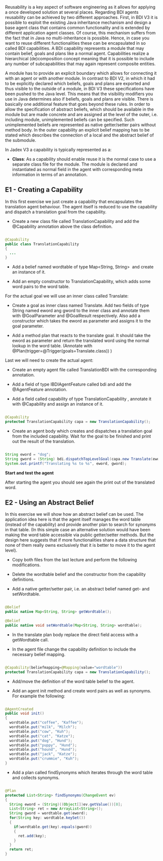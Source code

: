 Reusability is a key aspect of software engineering as it allows for applying a once developed solution at several places. Regarding BDI agents reusability can be achieved by two different approaches. First, in BDI V3 it is possible to exploit the existing Java inheritance mechanism and design a base agent class that contains common functionality and is extended by different application agent classes. Of course, this mechanism suffers from the fact that in Java no multi-inheritance is possible. Hence, in case you want to reuse different functionalities these can be encapsulated in so called BDI capabilities. A BDI capability represents a module that may contain belief, goals and plans like a normal agent. Capabilities realize a hierarchical (de)composition concept meaning that it is possible to include any number of subcapabilities that may again represent composite entities. 

A module has to provide an explicit boundary which allows for connecting it with an agent or with another module. In contrast to BDI V2, in which it had to be explicitly declared which beliefs, goals and plans are exported and thus visible to the outside of a module, in BDI V3 these specifications have been pushed to the Java level. This means that the visibility modifiers you use in Java determines also if beliefs, goals and plans are visible. There is basically one additional feature that goes beyond these rules. In order to allow the specification of abstract beliefs, which should be available in the module but are made concrete and are assigned at the level of the outer, i.e. including module, unimplemented beliefs can be specified. Such unimplemented beliefs are represented as native getter/setter pairs without method body. In the outer capability an explicit belief mapping has to be stated which describes the connection of a local and the abstract belief of the submodule. 

In Jadex V3 a capability is typically represented as a:

-   **Class**: As a capability should enable reuse it is the normal case to use a separate class file for the module. The module is declared and instantiated as normal field in the agent with corresponding meta information in terms of an annotation. 

<span>E1 - Creating a Capability</span> 
---------------------------------------

In this first exercise we just create a capability that encapsulates the translation agent behaviour. The agent itself is reduced to use the capability and dispatch a translation goal from the capability.

-   Create a new class file called TranslationCapability and add the @Capability annotation above the class definition.


```java

@Capability
public class TranslationCapability
{
  ...
}

```


-   Add a belief named wordtable of type Map&lt;String, String&gt;  and create an instance of it.

<!-- -->

-   Add an empty constructor to TranslationCapability, which adds some word pairs to the word table.

For the actual goal we will use an inner class called Translate:

-   Create a goal as inner class named Translate. Add two fields of type String named eword ang gword to the inner class and annotate them with @GoalParameter and @GoalResult respectively. Also add a constructor which takes the eword as parameter and assigns it to the goal parameter.

<!-- -->

-   Add a method plan that reacts to the translate goal. It should take the eword as parameter and return the translated word using the normal lookup in the word table. (Annotate with @Plan(trigger=@Trigger(goals=Translate.class)) )

Last we will need to create the actual agent:

-   Create an empty agent file called TranslationBDI with the corresponding annotation.

<!-- -->

-   Add a field of type IBDIAgentFeature called bdi and add the @AgentFeature annotation.

<!-- -->

-   Add a field called capability of type TranslationCapability , annotate it with @Capability and assign an instance of it.


```java

@Capability
protected TranslationCapability capa = new TranslationCapability();

```


-   Create an agent body which creates and dispatches a translation goal from the included capability. Wait for the goal to be finished and print out the result of the translation.


```java

String eword = "dog";
String gword = (String) bdi.dispatchTopLevelGoal(capa.new Translate(eword)).get();
System.out.printf("Translating %s to %s", eword, gword);

```


**Start and test the agent**

After starting the agent you should see again the print out of the translated word.

<span>E2 - Using an Abstract Belief</span> 
------------------------------------------

In this exercise we will show how an abstract belief can be used. The application idea here is that the agent itself manages the word table (instead of the capability) and provide another plan to search for synonyms in that table. (In this simple case an alternative solution would have been making the word table accessible via public getter/setter methods. But the design here suggests that if more functionalities share a data structure that none of them really owns exclusively that it is better to move it to the agent level).

-   Copy both files from the last lecture and perform the following modifications.

<!-- -->

-   Delete the wordtable belief and the constructor from the capability definitions.

<!-- -->

-   Add a native getter/setter pair, i.e. an abstract belief named get- and setWordtable.


```java

@Belief
public native Map<String, String> getWordtable();
	
@Belief
public native void setWordtable(Map<String, String> wordtable);

```


-   In the translate plan body replace the direct field access with a getWordtable call.

<!-- -->

-   In the agent file change the capability definition to include the necessary belief mapping.


```java

@Capability(beliefmapping=@Mapping(value="wordtable"))
protected TranslationCapability capa = new TranslationCapability();

```


-   Add/move the definition of the word table belief to the agent.

<!-- -->

-   Add an agent init method and create word pairs as well as synonyms. For example the following:


```java

@AgentCreated
public void init()
{
  wordtable.put("coffee", "Kaffee");
  wordtable.put("milk", "Milch");
  wordtable.put("cow", "Kuh");
  wordtable.put("cat", "Katze");
  wordtable.put("dog", "Hund");
  wordtable.put("puppy", "Hund");
  wordtable.put("hound", "Hund");
  wordtable.put("jack", "Katze");
  wordtable.put("crummie", "Kuh");
}

```


-   Add a plan called findSynonyms which iterates through the word table and collects synonyms.


```java

@Plan
protected List<String> findSynonyms(ChangeEvent ev)
{
  String eword = (String)((Object[])ev.getValue())[0];
  List<String> ret = new ArrayList<String>();
  String gword = wordtable.get(eword);
  for(String key: wordtable.keySet())
  {
    if(wordtable.get(key).equals(gword))
    {
      ret.add(key);
    }
  }
  return ret;
}

```

